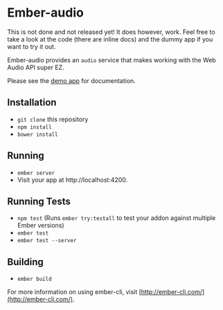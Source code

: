 # Ember-audio

This is not done and not released yet! It does however, work. Feel free to take
a look at the code (there are inline docs) and the dummy app if you want to try
it out.

Ember-audio provides an `audio` service that makes working with the Web
Audio API super EZ.

Please see the [demo app](http://sethbrasile.github.io/ember-audio) for
documentation.

## Installation

* `git clone` this repository
* `npm install`
* `bower install`

## Running

* `ember server`
* Visit your app at http://localhost:4200.

## Running Tests

* `npm test` (Runs `ember try:testall` to test your addon against multiple Ember versions)
* `ember test`
* `ember test --server`

## Building

* `ember build`

For more information on using ember-cli, visit [http://ember-cli.com/](http://ember-cli.com/).
